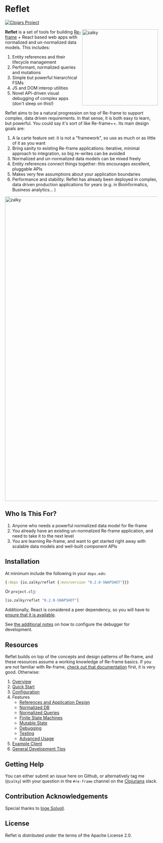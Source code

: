 
# Reflet

[![Clojars Project](https://img.shields.io/clojars/v/io.zalky/reflet?labelColor=blue&color=green&style=flat-square&logo=clojure&logoColor=fff)](https://clojars.org/io.zalky/reflet)

<img src="https://i.imgur.com/1nfbVFZ.jpg" title="zalky" align="right" width="250"/>

**Reflet** is a set of tools for building
[Re-frame](https://github.com/day8/re-frame) + React based web apps
with normalized and un-normalized data models. This includes:

1. Entity references and their lifecycle management
2. Performant, normalized queries and mutations
3. Simple but powerful hierarchical FSMs
4. JS and DOM interop utilities
5. Novel API-driven visual debugging of complex apps (don't sleep on
   this!)

Reflet aims to be a natural progression on top of Re-frame to support
complex, data driven requirements. In that sense, it is both easy to
learn, but powerful. You could say it's sort of like Re-frame++. Its
main design goals are:

1. A la carte feature set: it is not a "framework", so use as much or
   as little of it as you want
2. Bring sanity to existing Re-frame applications: iterative, minimal
   approach to integration, so big re-writes can be avoided
3. Normalized and un-normalized data models can be mixed freely
4. Entity references connect things together: this encourages
   excellent, pluggable APIs
5. Makes very few assumptions about your application boundaries
6. Performance and stability: Reflet has already been deployed in
   complex, data driven production applications for years
   (e.g. in Bioinformatics, Business analytics... )

<img src="https://i.imgur.com/D1UUVkw.jpg" title="zalky" align="center" width="1000"/>

## Who Is This For?

1. Anyone who needs a powerful normalized data model for Re-frame
2. You already have an existing un-normalized Re-frame application,
   and need to take it to the next level
3. You are learning Re-frame, and want to get started right away with
   scalable data models and well-built component APIs

## Installation

At minimum include the following in your `deps.edn`:

```clj
{:deps {io.zalky/reflet {:mvn/version "0.2.0-SNAPSHOT"}}}
```

Or `project.clj`:

```clj
[io.zalky/reflet "0.2.0-SNAPSHOT"]
```

Additionally, React is considered a peer dependency, so you will have
to [ensure that it is available](Configuration.md#react).

See [the additional notes](Configuration.md) on how to configure the
debugger for development.

## Resources

Reflet builds on top of the concepts and design patterns of Re-frame,
and these resources assume a working knowledge of Re-frame basics. If
you are not familiar with Re-frame, [check out that
documentation](https://day8.github.io/re-frame/re-frame/) first, it is
very good. Otherwise:

1. [Overview](#overview)
2. [Quick Start](Quick-Start.md)
3. [Configuration](Configuration.md)
4. Features
   - [References and Application Design](References-and-Application-Design.md)
   - [Normalized DB](Normalized-DB.md)
   - [Normalized Queries](Normalized-Queries.md)
   - [Finite State Machines](Finite-State-Machines.md)
   - [Mutable State](Mutable-State.md)
   - [Debugging](Debugging.md)
   - [Testing](Testing.md)
   - [Advanced Usage](Advanced-Usage.md)
5. [Example Client](Example-Client.md)
6. [General Development Tips](General-Development-Tips.md)

## Getting Help

You can either submit an issue here on Github, or alternatively tag me
(`@zalky`) with your question in the `#re-frame` channel on the
[Clojurians](https://clojurians.slack.com) slack.

## Contribution Acknowledgements

Special thanks to [Inge Solvoll](https://github.com/ingesolvoll).

## License

Reflet is distributed under the terms of the Apache License 2.0.
